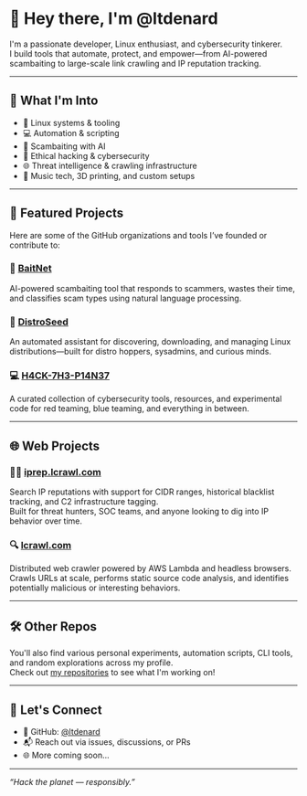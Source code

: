 # 👋 Hey there, I'm @ltdenard

I'm a passionate developer, Linux enthusiast, and cybersecurity tinkerer.  
I build tools that automate, protect, and empower—from AI-powered scambaiting to large-scale link crawling and IP reputation tracking.

---

## 🧠 What I'm Into

- 🐧 Linux systems & tooling
- 💻 Automation & scripting
- 🎣 Scambaiting with AI
- 🧰 Ethical hacking & cybersecurity
- 🌐 Threat intelligence & crawling infrastructure
- 🎵 Music tech, 3D printing, and custom setups

---

## 🚀 Featured Projects

Here are some of the GitHub organizations and tools I’ve founded or contribute to:

### 🎣 [BaitNet](https://github.com/BaitNet)  
AI-powered scambaiting tool that responds to scammers, wastes their time, and classifies scam types using natural language processing.

### 🌱 [DistroSeed](https://github.com/DistroSeed/distroseed)  
An automated assistant for discovering, downloading, and managing Linux distributions—built for distro hoppers, sysadmins, and curious minds.

### 💻 [H4CK-7H3-P14N37](https://github.com/H4CK-7H3-P14N37)  
A curated collection of cybersecurity tools, resources, and experimental code for red teaming, blue teaming, and everything in between.

---

## 🌐 Web Projects

### 🕵️‍♂️ [iprep.lcrawl.com](https://iprep.lcrawl.com)  
Search IP reputations with support for CIDR ranges, historical blacklist tracking, and C2 infrastructure tagging.  
Built for threat hunters, SOC teams, and anyone looking to dig into IP behavior over time.

### 🔍 [lcrawl.com](https://lcrawl.com)  
Distributed web crawler powered by AWS Lambda and headless browsers.  
Crawls URLs at scale, performs static source code analysis, and identifies potentially malicious or interesting behaviors.

---

## 🛠️ Other Repos

You'll also find various personal experiments, automation scripts, CLI tools, and random explorations across my profile.  
Check out [my repositories](https://github.com/ltdenard?tab=repositories) to see what I'm working on!

---

## 🤝 Let's Connect

- 🐙 GitHub: [@ltdenard](https://github.com/ltdenard)
- 📬 Reach out via issues, discussions, or PRs
- 🌐 More coming soon...

---

_“Hack the planet — responsibly.”_
